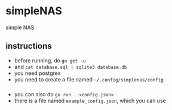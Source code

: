# simpleNAS
simple NAS 

## instructions
* before running, do `go get -u`
* and `cat database.sql | sqlite3 database.db`
* you need postgres
* you need to create a file named `~/.config/simplenas/config`
###
* you can also do `go run . <config.json>`
* there is a file named `example_config.json`, which you can use